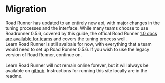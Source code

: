 # Migration
Road Runner has updated to an entirely new api, with major changes in the tuning processes and the interface. While many teams choose to use Roadrunner 0.5.6, covered by this guide, the offical Road Runner [1.0 docs are available for teams](https://rr.brott.dev/docs/v1-0/installation/) and covers the tuning process well.
<br />
Learn Road Runner is still avaibale for now, with everything that a team would need to set up Road Runner 0.5.6. If you wish to use the legacy version of Road Runner, continue on.
<br />
<br />
Learn Road Runner will not remain online forever, but it will always be available on [github](https://github.com/NoahBres/LearnRoadRunner). Instructions for running this site locally are in the readme.